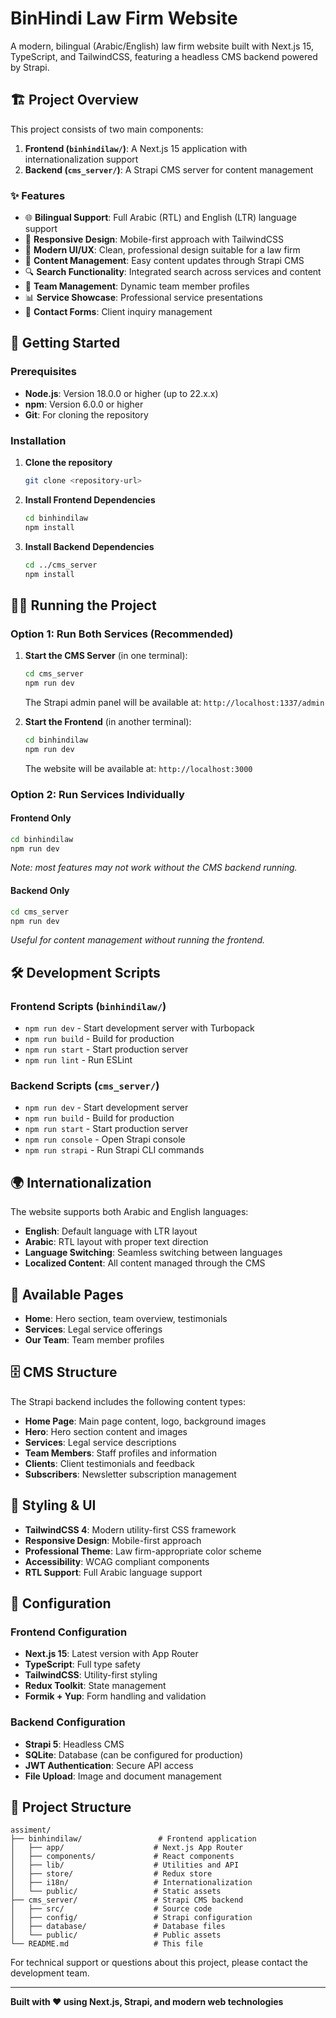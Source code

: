 # BinHindi Law Firm Website

A modern, bilingual (Arabic/English) law firm website built with Next.js 15, TypeScript, and TailwindCSS, featuring a headless CMS backend powered by Strapi.

## 🏗️ Project Overview

This project consists of two main components:

1. **Frontend (`binhindilaw/`)**: A Next.js 15 application with internationalization support
2. **Backend (`cms_server/`)**: A Strapi CMS server for content management

### ✨ Features

- 🌐 **Bilingual Support**: Full Arabic (RTL) and English (LTR) language support
- 📱 **Responsive Design**: Mobile-first approach with TailwindCSS
- 🎨 **Modern UI/UX**: Clean, professional design suitable for a law firm
- 📝 **Content Management**: Easy content updates through Strapi CMS
- 🔍 **Search Functionality**: Integrated search across services and content
- 👥 **Team Management**: Dynamic team member profiles
- 📊 **Service Showcase**: Professional service presentations
- 💬 **Contact Forms**: Client inquiry management

## 🚀 Getting Started

### Prerequisites

- **Node.js**: Version 18.0.0 or higher (up to 22.x.x)
- **npm**: Version 6.0.0 or higher
- **Git**: For cloning the repository

### Installation

1. **Clone the repository**
   ```bash
   git clone <repository-url>
   ```

2. **Install Frontend Dependencies**
   ```bash
   cd binhindilaw
   npm install
   ```

3. **Install Backend Dependencies**
   ```bash
   cd ../cms_server
   npm install
   ```

## 🏃‍♂️ Running the Project

### Option 1: Run Both Services (Recommended)

1. **Start the CMS Server** (in one terminal):
   ```bash
   cd cms_server
   npm run dev
   ```
   The Strapi admin panel will be available at: `http://localhost:1337/admin`

2. **Start the Frontend** (in another terminal):
   ```bash
   cd binhindilaw
   npm run dev
   ```
   The website will be available at: `http://localhost:3000`

### Option 2: Run Services Individually

#### Frontend Only
```bash
cd binhindilaw
npm run dev
```
*Note: most features may not work without the CMS backend running.*

#### Backend Only
```bash
cd cms_server
npm run dev
```
*Useful for content management without running the frontend.*

## 🛠️ Development Scripts

### Frontend Scripts (`binhindilaw/`)
- `npm run dev` - Start development server with Turbopack
- `npm run build` - Build for production
- `npm run start` - Start production server
- `npm run lint` - Run ESLint

### Backend Scripts (`cms_server/`)
- `npm run dev` - Start development server
- `npm run build` - Build for production
- `npm run start` - Start production server
- `npm run console` - Open Strapi console
- `npm run strapi` - Run Strapi CLI commands

## 🌍 Internationalization

The website supports both Arabic and English languages:

- **English**: Default language with LTR layout
- **Arabic**: RTL layout with proper text direction
- **Language Switching**: Seamless switching between languages
- **Localized Content**: All content managed through the CMS

## 📱 Available Pages

- **Home**: Hero section, team overview, testimonials
- **Services**: Legal service offerings
- **Our Team**: Team member profiles

## 🗄️ CMS Structure

The Strapi backend includes the following content types:

- **Home Page**: Main page content, logo, background images
- **Hero**: Hero section content and images
- **Services**: Legal service descriptions
- **Team Members**: Staff profiles and information
- **Clients**: Client testimonials and feedback
- **Subscribers**: Newsletter subscription management

## 🎨 Styling & UI

- **TailwindCSS 4**: Modern utility-first CSS framework
- **Responsive Design**: Mobile-first approach
- **Professional Theme**: Law firm-appropriate color scheme
- **Accessibility**: WCAG compliant components
- **RTL Support**: Full Arabic language support

## 🔧 Configuration

### Frontend Configuration
- **Next.js 15**: Latest version with App Router
- **TypeScript**: Full type safety
- **TailwindCSS**: Utility-first styling
- **Redux Toolkit**: State management
- **Formik + Yup**: Form handling and validation

### Backend Configuration
- **Strapi 5**: Headless CMS
- **SQLite**: Database (can be configured for production)
- **JWT Authentication**: Secure API access
- **File Upload**: Image and document management

## 📁 Project Structure

```
assiment/
├── binhindilaw/                 # Frontend application
│   ├── app/                    # Next.js App Router
│   ├── components/             # React components
│   ├── lib/                    # Utilities and API
│   ├── store/                  # Redux store
│   ├── i18n/                   # Internationalization
│   └── public/                 # Static assets
├── cms_server/                 # Strapi CMS backend
│   ├── src/                    # Source code
│   ├── config/                 # Strapi configuration
│   ├── database/               # Database files
│   └── public/                 # Public assets
└── README.md                   # This file
```

For technical support or questions about this project, please contact the development team.

---

**Built with ❤️ using Next.js, Strapi, and modern web technologies**
